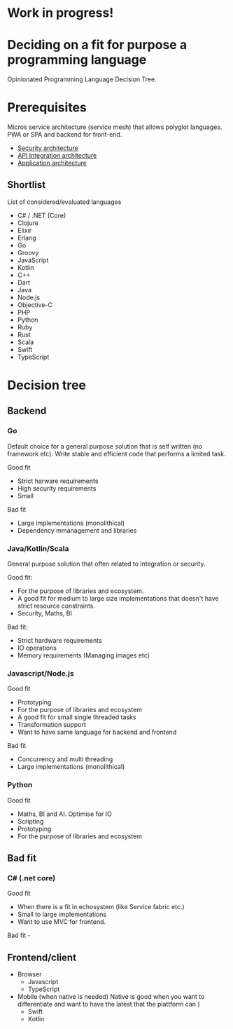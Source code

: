 # Work in progress!

# Deciding on a fit for purpose a programming language
Opinionated Programming Language Decision Tree.

# Prerequisites
Micros service architecture (service mesh) that allows polyglot languages. PWA or SPA and backend for front-end.

- [Security architecture](https://github.com/davidpetter/security-architecture)
- [API Integration architecture]()
- [Application architecture]()

## Shortlist
List of considered/evaluated languages
- C# / .NET (Core)
- Clojure
- Elixir
- Erlang
- Go
- Groovy
- JavaScript
- Kotlin
- C++
- Dart
- Java
- Node.js
- Objective-C
- PHP
- Python
- Ruby
- Rust
- Scala
- Swift
- TypeScript

# Decision tree
## Backend
 ### Go
 Default choice for a general purpose solution that is self written (no framework etc). 
 Write stable and efficient code that performs a limited task.
 
 Good fit
 - Strict harware requirements
 - High security requirements
 - Small
 
 Bad fit
 - Large implementations (monolithical)
 - Dependency mmanagement and libraries
 
 ### Java/Kotlin/Scala
 General purpose solution that often related to integration or security. 
 
 Good fit:
 - For the purpose of libraries and ecosystem.
 - A good fit for medium to large size implementations that doesn't have strict resource constraints.
 - Security, Maths, BI
 
 Bad fit:
 - Strict hardware requirements
 - IO operations
 - Memory requirements (Managing images etc)

 ### Javascript/Node.js
 
 Good fit
 - Prototyping
 - For the purpose of libraries and ecosystem
 - A good fit for small single threaded tasks
 - Transformation support
 - Want to have same language for backend and frontend 
 
 Bad fit
 - Concurrency and multi threading
 - Large implementations (monolithical)

 ### Python
 
 Good fit
   - Maths, BI and AI. Optimise for IO
   - Scripting
   - Prototyping
   - For the purpose of libraries and ecosystem

 Bad fit
   -

### C# (.net core)

 Good fit
   - When there is a fit in echosystem (like Service fabric etc.)
   - Small to large implementations
   - Want to use MVC for frontend.
  
  Bad fit
    - 
    
## Frontend/client
 - Browser
   - Javascript
   - TypeScript
 - Mobile (when native is needed)
   Native is good when you want to differentiate and want to have the latest that the plattform can )
   - Swift
   - Kotlin
